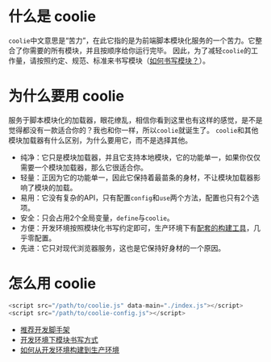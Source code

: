 # 什么是 coolie
`coolie`中文意思是“苦力”，在此它指的是为前端脚本模块化服务的一个苦力。它整合了你需要的所有模块，并且按顺序给你运行完毕。
因此，为了减轻`coolie`的工作量，请按照约定、规范、标准来书写模块（[如何书写模块？](https://github.com/cloudcome/coolie/blob/master/help/development.md)）。

# 为什么要用 coolie
服务于脚本模块化的加载器，眼花缭乱，相信你看到这里也有这样的感觉，是不是觉得都没有一款适合你的？我也和你一样，所以`coolie`就诞生了。
`coolie`和其他模块加载器有什么区别，为什么要用它，而不是选择其他。

- 纯净：它只是模块加载器，并且它支持本地模块，它的功能单一，如果你仅仅需要一个模块加载器，那么它很适合你。
- 轻量：正因为它的功能单一，因此它保持着最苗条的身材，不让模块加载器影响了模块的加载。
- 易用：它没有复杂的API，只有配置`config`和`use`两个方法，配置也只有2个选项。
- 安全：只会占用2个全局变量，`define`与`coolie`。
- 方便：开发环境按照模块化书写约定即可，生产环境下有[配套的构建工具](https://github.com/cloudcome/nodejs-coolie)，几乎零配置。
- 先进：它只对现代浏览器服务，这也是它保持好身材的一个原因。

# 怎么用 coolie
```js
<script src="/path/to/coolie.js" data-main="./index.js"></script>
<script src="/path/to/coolie-config.js"></script>
```

- [推荐开发脚手架](https://github.com/cloudcome/coolie/blob/master/help/recommend.md)
- [开发环境下模块书写方式](https://github.com/cloudcome/coolie/blob/master/help/development.md)
- [如何从开发环境构建到生产环境](https://github.com/cloudcome/coolie/blob/master/help/production.md)
